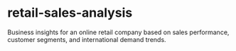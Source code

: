 # retail-sales-analysis
Business insights for an online retail company based on sales performance, customer segments, and international demand trends.
